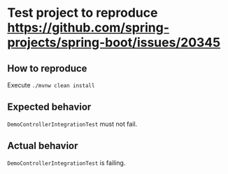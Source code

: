 # Test project to reproduce https://github.com/spring-projects/spring-boot/issues/20345

## How to reproduce
Execute `./mvnw clean install`

## Expected behavior
`DemoControllerIntegrationTest` must not fail.

## Actual behavior
`DemoControllerIntegrationTest` is failing.
